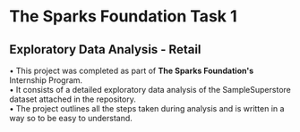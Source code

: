 # The Sparks Foundation Task 1
## Exploratory Data Analysis - Retail

• This project was completed as part of **The Sparks Foundation's** Internship Program.  
• It consists of a detailed exploratory data analysis of the SampleSuperstore dataset attached in the repository.  
• The project outlines all the steps taken during analysis and is written in a way so to be easy to understand.
